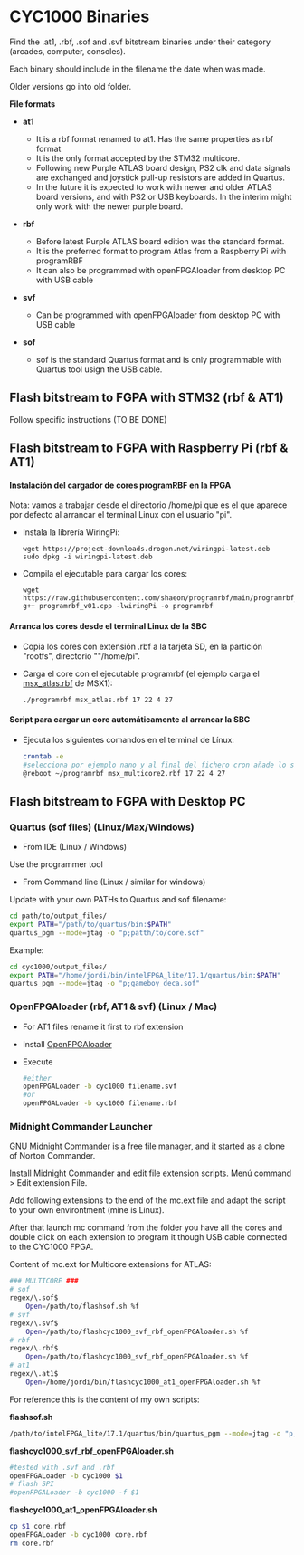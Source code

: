 # CYC1000 Binaries 

Find the .at1, .rbf, .sof and .svf bitstream binaries under their category (arcades, computer, consoles).

Each binary should include in the filename the date when was made. 

Older versions go into old folder.

**File formats**

* **at1** 

  * It is a rbf format renamed to at1. Has the same properties as rbf format
  * It is the only format accepted by the STM32 multicore. 
  * Following new Purple ATLAS board design, PS2 clk and data signals are exchanged and joystick pull-up resistors are added in Quartus. 
  * In the future it is expected to work with newer and older ATLAS board versions, and with PS2 or USB keyboards. In the interim might only work with the newer purple board.

* **rbf** 

  * Before latest Purple ATLAS board edition was the standard format.  
  * It is the preferred format to program Atlas from a Raspberry Pi with programRBF
  * It can also be programmed with openFPGAloader from desktop PC with USB cable

* **svf** 

  * Can be programmed with openFPGAloader from desktop PC with USB cable

* **sof** 

  * sof is the standard Quartus format and is only programmable with Quartus tool usign the USB cable.

  

## Flash bitstream to FGPA with STM32  (rbf & AT1)

Follow specific instructions (TO BE DONE)

## Flash bitstream to FGPA with Raspberry Pi (rbf & AT1)

#### Instalación del cargador de cores programRBF en la FPGA 

Nota: vamos a trabajar desde el directorio /home/pi que es el que aparece por defecto al arrancar el terminal Linux con el usuario "pi".

* Instala la librería WiringPi:

  ```
  wget https://project-downloads.drogon.net/wiringpi-latest.deb
  sudo dpkg -i wiringpi-latest.deb
  ```

* Compila el ejecutable para cargar los cores:

  ```
  wget https://raw.githubusercontent.com/shaeon/programrbf/main/programrbf_v01.cpp
  g++ programrbf_v01.cpp -lwiringPi -o programrbf
  ```

#### Arranca los cores desde el terminal Linux de la SBC

* Copia los cores con extensión .rbf a la tarjeta SD, en la partición "rootfs", directorio ""/home/pi".

* Carga el core con el ejecutable programrbf (el ejemplo carga el [msx_atlas.rbf](./cores/msx_atlas.rbf) de MSX1):

  ```
  ./programrbf msx_atlas.rbf 17 22 4 27
  ```


#### Script para cargar un core automáticamente al arrancar la SBC

* Ejecuta los siguientes comandos en el terminal de Línux:

  ```sh
  crontab -e
  #selecciona por ejemplo nano y al final del fichero cron añade lo siguiente:
  @reboot ~/programrbf msx_multicore2.rbf 17 22 4 27
  ```

## Flash bitstream to FGPA with Desktop PC

### Quartus (sof files)  (Linux/Max/Windows)

* From IDE  (Linux / Windows)

Use the programmer tool

* From Command line (Linux / similar for windows)

Update with your own PATHs to Quartus and sof filename:

```sh
cd path/to/output_files/
export PATH="/path/to/quartus/bin:$PATH"
quartus_pgm --mode=jtag -o "p;patth/to/core.sof"

```

Example:

```sh
cd cyc1000/output_files/
export PATH="/home/jordi/bin/intelFPGA_lite/17.1/quartus/bin:$PATH"
quartus_pgm --mode=jtag -o "p;gameboy_deca.sof"

```



### OpenFPGAloader (rbf, AT1 & svf) (Linux / Mac)

* For AT1 files rename it first to rbf extension

* Install [OpenFPGAloader](https://trabucayre.github.io/openFPGALoader/guide/install.html) 

* Execute

  ```sh
  #either
  openFPGALoader -b cyc1000 filename.svf
  #or
  openFPGALoader -b cyc1000 filename.rbf
  
  ```

  

### Midnight Commander Launcher

[GNU Midnight Commander](https://midnight-commander.org/) is a free file manager, and it started as a clone of Norton Commander.

Install Midnight Commander and edit file extension scripts.  Menú command > Edit extension File.

Add following extensions to the end of the mc.ext file and adapt the script to your own environtment (mine is Linux). 

After that launch mc command from the folder you have all the cores and double click on each extension to program it though USB cable connected to the CYC1000 FPGA.



Content of mc.ext for Multicore extensions for ATLAS:

```sh
### MULTICORE ###
# sof
regex/\.sof$
	Open=/path/to/flashsof.sh %f
# svf
regex/\.svf$
	Open=/path/to/flashcyc1000_svf_rbf_openFPGAloader.sh %f
# rbf
regex/\.rbf$
	Open=/path/to/flashcyc1000_svf_rbf_openFPGAloader.sh %f
# at1
regex/\.at1$
	Open=/home/jordi/bin/flashcyc1000_at1_openFPGAloader.sh %f
```





For reference this is the content of my own scripts:

**flashsof.sh**

```sh
/path/to/intelFPGA_lite/17.1/quartus/bin/quartus_pgm --mode=jtag -o "p;$1"
```

**flashcyc1000_svf_rbf_openFPGAloader.sh**

```sh
#tested with .svf and .rbf
openFPGALoader -b cyc1000 $1
# flash SPI
#openFPGALoader -b cyc1000 -f $1
```

**flashcyc1000_at1_openFPGAloader.sh**

```sh
cp $1 core.rbf
openFPGALoader -b cyc1000 core.rbf
rm core.rbf
```

